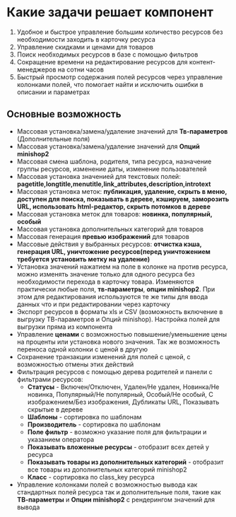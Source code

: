 # Какие задачи решает компонент

1. Удобное и быстрое управление большим количество ресурсов без необходимости заходить в карточку ресурса
2. Управление скидками и ценами для товаров
3. Поиск необходимых ресурсов в базе с помощью фильтров
4. Сокращение времени на редактирование ресурсов для контент-менеджеров на сотни часов
5. Быстрый просмотр содержания полей ресурсов через управление колонками полей, что помогает найти и исключить ошибки в описании и параметрах

## Основные возможность

- Массовая установка/замена/удаление значений для **Тв-параметров** (Дополнительные поля)
- Массовая установка/замена/удаление значений для **Опций minishop2**
- Массовая смена шаблона, родителя, типа ресурса, назначение группы ресурсов, изменение даты, изменение пользователей
- Массовая установка значенией для текстовых полей: **pagetitle,longtitle,menutitle,link_attributes,description,introtext**
- Массовая установка меток: **публикация, удаление, скрыть в меню, доступен для поиска, показывать в дереве, кэшируем, заморозить URL, использовать html-редактор, скрыть потомков в дереве**
- Массовая установка меток для товаров: **новинка, популярный, особый**
- Массовая установка дополнительных категорий для товаров
- Массовая генерация **превью изображений** для товаров
- Массовые действия у выбранных ресурсов: **отчистка кэша, генерация URL, уничтожение ресурсов(перед уничтожением требуется установить метку на удаление)**
- Установка значений нажатием на поле в колонке на против ресурса, можно изменять значение только для одного ресурса без необходимости перехода в карточку товара. Изменяются практически любые поля, **тв-параметры**, **опции minishop2**. При этом для редактирования используются те же типы для ввода данных что и при редактировании через карточку
- Экспорт ресурсов в форматы xls и CSV (возможность включение в выгрузку ТВ-параметров и Опций minishop). Настройка полей для выгрузки пряма из компонента
- Управление **ценами** с возможностью повышение/уменьшение цены на проценты или установка нового значения. Так же возможность переноса одной колонки с ценой в другую
- Сохранение транзакции изменений для полей с ценой, с возможностью отмены этих действий
- Фильтрация ресурсов с помощью дерева родителей и панели с фильтрами ресурсов:
  - **Статусы** - Включен/Отключен, Удален/Не удален, Новинка/Не новинка, Популярный/Не популярный, Особый/Не особый, С изображением/Без изображения, Дубликаты URL, Показывать скрытые в дереве
  - **Шаблоны** - сортировка по шаблонам
  - **Производитель** - сортировка по шаблонам
  - **Поле фильтр** - возможно указание поля для фильтрации и указанием оператора
  - **Показывать вложенные ресурсы** - отобразит всех детей у ресурса
  - **Показывать товары из дополнительных категорий** - отобразит все товары из дополнительных категорий minishop2
  - **Класс** - сортировка по class_key ресурса
- Управление колонками полей с возможностью вывода как стандартных полей ресурса так и дополнительные поля, такие как **ТВ-параметры** и **Опции minishop2** с рендерингом значений для вывода
